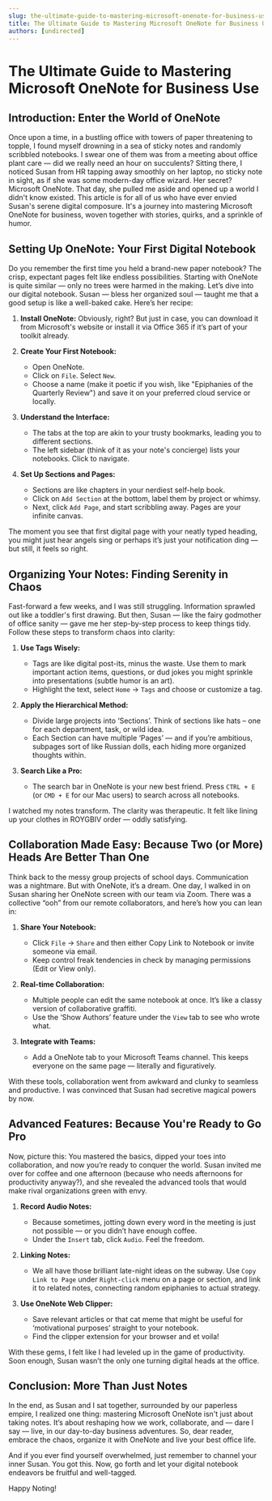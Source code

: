 ```yaml
---
slug: the-ultimate-guide-to-mastering-microsoft-onenote-for-business-use
title: The Ultimate Guide to Mastering Microsoft OneNote for Business Use
authors: [undirected]
---
```



# The Ultimate Guide to Mastering Microsoft OneNote for Business Use

## Introduction: Enter the World of OneNote

Once upon a time, in a bustling office with towers of paper threatening to topple, I found myself drowning in a sea of sticky notes and randomly scribbled notebooks. I swear one of them was from a meeting about office plant care — did we really need an hour on succulents? Sitting there, I noticed Susan from HR tapping away smoothly on her laptop, no sticky note in sight, as if she was some modern-day office wizard. Her secret? Microsoft OneNote. That day, she pulled me aside and opened up a world I didn't know existed. This article is for all of us who have ever envied Susan's serene digital composure. It's a journey into mastering Microsoft OneNote for business, woven together with stories, quirks, and a sprinkle of humor.

## Setting Up OneNote: Your First Digital Notebook

Do you remember the first time you held a brand-new paper notebook? The crisp, expectant pages felt like endless possibilities. Starting with OneNote is quite similar — only no trees were harmed in the making. Let’s dive into our digital notebook. Susan — bless her organized soul — taught me that a good setup is like a well-baked cake. Here’s her recipe:

1. **Install OneNote:** Obviously, right? But just in case, you can download it from Microsoft's website or install it via Office 365 if it’s part of your toolkit already.

2. **Create Your First Notebook:**
   - Open OneNote.
   - Click on `File`. Select `New`.
   - Choose a name (make it poetic if you wish, like "Epiphanies of the Quarterly Review") and save it on your preferred cloud service or locally.
   
3. **Understand the Interface:** 
   - The tabs at the top are akin to your trusty bookmarks, leading you to different sections.
   - The left sidebar (think of it as your note's concierge) lists your notebooks. Click to navigate.
  
4. **Set Up Sections and Pages:** 
   - Sections are like chapters in your nerdiest self-help book.
   - Click on `Add Section` at the bottom, label them by project or whimsy.
   - Next, click `Add Page`, and start scribbling away. Pages are your infinite canvas.

The moment you see that first digital page with your neatly typed heading, you might just hear angels sing or perhaps it’s just your notification ding — but still, it feels so right.

## Organizing Your Notes: Finding Serenity in Chaos

Fast-forward a few weeks, and I was still struggling. Information sprawled out like a toddler's first drawing. But then, Susan — like the fairy godmother of office sanity — gave me her step-by-step process to keep things tidy. Follow these steps to transform chaos into clarity:

1. **Use Tags Wisely:** 
   - Tags are like digital post-its, minus the waste. Use them to mark important action items, questions, or dud jokes you might sprinkle into presentations (subtle humor is an art).
   - Highlight the text, select `Home` -> `Tags` and choose or customize a tag.

2. **Apply the Hierarchical Method:** 
   - Divide large projects into ‘Sections’. Think of sections like hats – one for each department, task, or wild idea.
   - Each Section can have multiple ‘Pages’ — and if you’re ambitious, subpages sort of like Russian dolls, each hiding more organized thoughts within.

3. **Search Like a Pro:** 
   - The search bar in OneNote is your new best friend. Press `CTRL + E` (or `CMD + E` for our Mac users) to search across all notebooks.

I watched my notes transform. The clarity was therapeutic. It felt like lining up your clothes in ROYGBIV order — oddly satisfying.

## Collaboration Made Easy: Because Two (or More) Heads Are Better Than One

Think back to the messy group projects of school days. Communication was a nightmare. But with OneNote, it’s a dream. One day, I walked in on Susan sharing her OneNote screen with our team via Zoom. There was a collective “ooh” from our remote collaborators, and here’s how you can lean in:

1. **Share Your Notebook:**
   - Click `File` -> `Share` and then either Copy Link to Notebook or invite someone via email.
   - Keep control freak tendencies in check by managing permissions (Edit or View only).

2. **Real-time Collaboration:**
   - Multiple people can edit the same notebook at once. It’s like a classy version of collaborative graffiti.
   - Use the ‘Show Authors’ feature under the `View` tab to see who wrote what.

3. **Integrate with Teams:**
   - Add a OneNote tab to your Microsoft Teams channel. This keeps everyone on the same page — literally and figuratively.

With these tools, collaboration went from awkward and clunky to seamless and productive. I was convinced that Susan had secretive magical powers by now.

## Advanced Features: Because You're Ready to Go Pro

Now, picture this: You mastered the basics, dipped your toes into collaboration, and now you’re ready to conquer the world. Susan invited me over for coffee and one afternoon (because who needs afternoons for productivity anyway?), and she revealed the advanced tools that would make rival organizations green with envy.

1. **Record Audio Notes:**
   - Because sometimes, jotting down every word in the meeting is just not possible — or you didn’t have enough coffee.
   - Under the `Insert` tab, click `Audio`. Feel the freedom.

2. **Linking Notes:**
   - We all have those brilliant late-night ideas on the subway. Use `Copy Link to Page` under `Right-click` menu on a page or section, and link it to related notes, connecting random epiphanies to actual strategy.

3. **Use OneNote Web Clipper:**
   - Save relevant articles or that cat meme that might be useful for ‘motivational purposes’ straight to your notebook.
   - Find the clipper extension for your browser and et voila!

With these gems, I felt like I had leveled up in the game of productivity. Soon enough, Susan wasn’t the only one turning digital heads at the office.

## Conclusion: More Than Just Notes

In the end, as Susan and I sat together, surrounded by our paperless empire, I realized one thing: mastering Microsoft OneNote isn't just about taking notes. It’s about reshaping how we work, collaborate, and — dare I say — live, in our day-to-day business adventures. So, dear reader, embrace the chaos, organize it with OneNote and live your best office life.

And if you ever find yourself overwhelmed, just remember to channel your inner Susan. You got this. Now, go forth and let your digital notebook endeavors be fruitful and well-tagged.

Happy Noting!